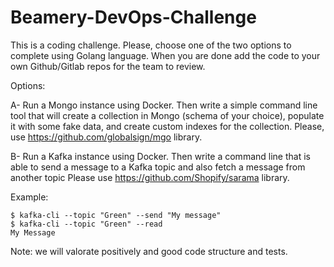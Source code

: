# Beamery-DevOps-Challenge

This is a coding challenge. Please, choose one of the two options to complete using Golang language. When you are done add the code to your own Github/Gitlab repos for the team to review.

Options:
  
  A- Run a Mongo instance using Docker. Then write a simple command line tool that will create a collection in Mongo (schema of your choice), populate it with some fake data, and create custom indexes for the collection. 
  Please, use https://github.com/globalsign/mgo library.
  
  B- Run a Kafka instance using Docker. Then write a command line that is able to send a message to a Kafka topic and also fetch a message from another topic 
  Please use https://github.com/Shopify/sarama library.
  
  Example:

```
$ kafka-cli --topic "Green" --send "My message"
$ kafka-cli --topic "Green" --read
My Message
```

Note: we will valorate positively and good code structure and tests.
